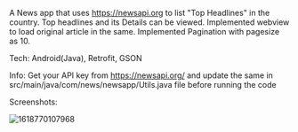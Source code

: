 A News app that uses https://newsapi.org to list "Top Headlines" in the country.
Top headlines and its Details can be viewed.
Implemented webview to load original article in the same.
Implemented Pagination with pagesize as 10.

Tech:
Android(Java),
Retrofit,
GSON

Info: Get your API key from https://newsapi.org/ and update the same in src/main/java/com/news/newsapp/Utils.java file before running the code

Screenshots:

![1618770107968](https://user-images.githubusercontent.com/37664479/115156292-2ec87500-a0a1-11eb-9a51-d7c499ee7882.jpg)

